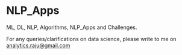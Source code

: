 # NLP_Apps
ML, DL, NLP, Algorithms, NLP_Apps and Challenges.

For any queries/clarifications on data science, please write to me on analytics.raju@gmail.com
